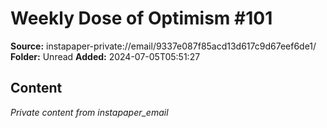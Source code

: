 # Weekly Dose of Optimism #101

**Source:** instapaper-private://email/9337e087f85acd13d617c9d67eef6de1/
**Folder:** Unread
**Added:** 2024-07-05T05:51:27




## Content
*Private content from instapaper_email*
